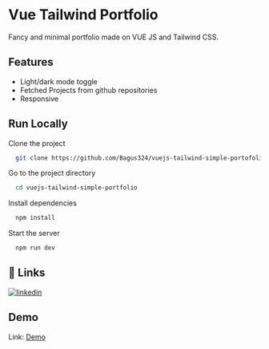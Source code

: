 # Vue Tailwind Portfolio

Fancy and minimal portfolio made on VUE JS and Tailwind CSS.

## Features

- Light/dark mode toggle
- Fetched Projects from github repositories
- Responsive

## Run Locally

Clone the project

```bash
  git clone https://github.com/Bagus324/vuejs-tailwind-simple-portofolio.git
```

Go to the project directory

```bash
  cd vuejs-tailwind-simple-portfolio
```

Install dependencies

```bash
  npm install
```

Start the server

```bash
  npm run dev
```

## 🔗 Links



[![linkedin](https://img.shields.io/badge/linkedin-0A66C2?style=for-the-badge&logo=linkedin&logoColor=white)](#)

## Demo

Link: [Demo](https://vuejs-tailwind-simple-portofolio.vercel.app/)
